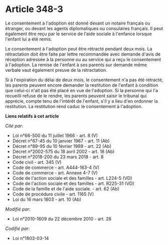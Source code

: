 # Article 348-3

Le consentement à l'adoption est donné devant un notaire français ou étranger, ou devant les agents diplomatiques ou
consulaires français. Il peut également être reçu par le service de l'aide sociale à l'enfance lorsque l'enfant lui a été
remis.

Le consentement à l'adoption peut être rétracté pendant deux mois. La rétractation doit être faite par lettre recommandée
avec demande d'avis de réception adressée à la personne ou au service qui a reçu le consentement à l'adoption. La remise de
l'enfant à ses parents sur demande même verbale vaut également preuve de la rétractation.

Si à l'expiration du délai de deux mois, le consentement n'a pas été rétracté, les parents peuvent encore demander la
restitution de l'enfant à condition que celui-ci n'ait pas été placé en vue de l'adoption. Si la personne qui l'a recueilli
refuse de le rendre, les parents peuvent saisir le tribunal qui apprécie, compte tenu de l'intérêt de l'enfant, s'il y a lieu
d'en ordonner la restitution. La restitution rend caduc le consentement à l'adoption.

**Liens relatifs à cet article**

_Cité par_:

  - Loi n°66-500 du 11 juillet 1966 - art. 8 (V)
  - Décret n°67-45 du 10 janvier 1967 - art. 11 (Ab)
  - Décret n°89-95 du 10 février 1989 - art. 22 (Ab)
  - Décret n°2002-575 du 18 avril 2002 - art. 18 (Ab)
  - Décret n°2018-200 du 23 mars 2018 - art. 8
  - Code civil - art. 345 (V)
  - Code de commerce - art. A444-163-4 (V)
  - Code de commerce - art. Annexe 4-7 (V)
  - Code de l'action sociale et des familles - art. L224-5 (VD)
  - Code de l'action sociale et des familles - art. R225-31 (VD)
  - Code de la famille et de l'aide sociale. - art. 62 (Ab)
  - Code de procédure civile - art. 1165 (V)
  - Loi du 16 mars 1803 - art. 10 (Ab)

_Modifié par_:

  - Loi n°2010-1609 du 22 décembre 2010 - art. 28

_Codifié par_:

  - Loi n°1803-03-14
